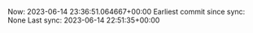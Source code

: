 Now: 2023-06-14 23:36:51.064667+00:00 Earliest commit since sync: None Last sync: 2023-06-14 22:51:35+00:00
